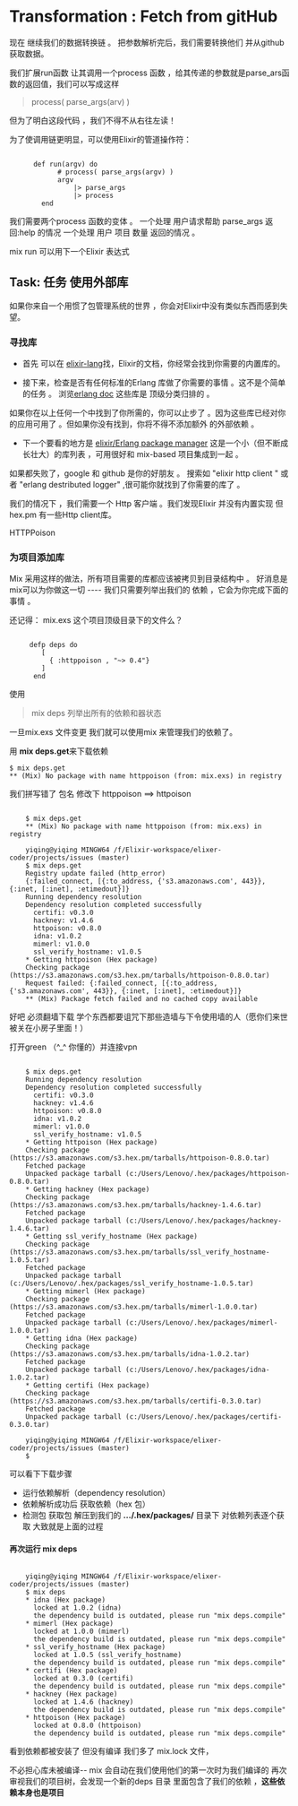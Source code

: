 Transformation : Fetch from gitHub
=================

现在 继续我们的数据转换链 。 把参数解析完后，我们需要转换他们 并从github获取数据。

我们扩展run函数 让其调用一个process 函数 ，给其传递的参数就是parse_ars函数的返回值，我们可以写成这样

>  process( parse_args(arv) )

但为了明白这段代码 ，我们不得不从右往左读！

为了使调用链更明显，可以使用Elixir的管道操作符：

~~~
    
      def run(argv) do
            # process( parse_args(argv) )
            argv
                |> parse_args
                |> process
        end
~~~

我们需要两个process 函数的变体 。
一个处理 用户请求帮助 parse_args 返回:help 的情况
一个处理 用户  项目  数量 返回的情况 。

mix run 可以用下一个Elixir 表达式

##  Task: 任务 使用外部库

如果你来自一个用惯了包管理系统的世界 ，你会对Elixir中没有类似东西而感到失望。

### 寻找库
- 首先 可以在 [elixir-lang](http://elixir-lang.org/docs)找，Elixir的文档，你经常会找到你需要的内置库的。

- 接下来，检查是否有任何标准的Erlang 库做了你需要的事情 。这不是个简单的任务 。
  浏览[erlang doc](http://erlang.org/doc/) 这些库是 顶级分类归排的 。
   
如果你在以上任何一个中找到了你所需的，你可以止步了 。因为这些库已经对你的应用可用了 。但如果你没有找到，你将不得不添加额外
的外部依赖 。

-  下一个要看的地方是 [elixir/Erlang package manager](http://hex.pm) 这是一个小（但不断成长壮大）的库列表 ，可用很好和
mix-based 项目集成到一起 。

如果都失败了，google 和 github 是你的好朋友 。
搜索如 "elixir http client " 或者 "erlang destributed logger" ,很可能你就找到了你需要的库了 。

我们的情况下 ，我们需要一个 Http 客户端 。我们发现Elixir 并没有内置实现 但hex.pm 有一些Http client库。

HTTPPoison 

### 为项目添加库 

Mix 采用这样的做法，所有项目需要的库都应该被拷贝到目录结构中 。  好消息是mix可以为你做这一切 ---- 我们只需要列举出我们的
依赖 ，它会为你完成下面的事情 。

还记得：  mix.exs 这个项目顶级目录下的文件么？
~~~
    
     defp deps do
        [
          { :httppoison , "~> 0.4"}
        ]
      end

~~~
使用 
> mix deps 
列举出所有的依赖和器状态

一旦mix.exs 文件变更 我们就可以使用mix 来管理我们的依赖了。

用 **mix deps.get**来下载依赖
> 
    $ mix deps.get
    ** (Mix) No package with name httppoison (from: mix.exs) in registry
我们拼写错了 包名  修改下 httppoison ==>  httpoison

~~~[shell]

    $ mix deps.get
    ** (Mix) No package with name httppoison (from: mix.exs) in registry
    
    yiqing@yiqing MINGW64 /f/Elixir-workspace/elixer-coder/projects/issues (master)
    $ mix deps.get
    Registry update failed (http_error)
    {:failed_connect, [{:to_address, {'s3.amazonaws.com', 443}}, {:inet, [:inet], :etimedout}]}
    Running dependency resolution
    Dependency resolution completed successfully
      certifi: v0.3.0
      hackney: v1.4.6
      httpoison: v0.8.0
      idna: v1.0.2
      mimerl: v1.0.0
      ssl_verify_hostname: v1.0.5
    * Getting httpoison (Hex package)
    Checking package (https://s3.amazonaws.com/s3.hex.pm/tarballs/httpoison-0.8.0.tar)
    Request failed: {:failed_connect, [{:to_address, {'s3.amazonaws.com', 443}}, {:inet, [:inet], :etimedout}]}
    ** (Mix) Package fetch failed and no cached copy available

~~~
好吧 必须翻墙下载 学个东西都要诅咒下那些造墙与下令使用墙的人（愿你们来世被关在小房子里面！）

打开green （^_^   你懂的）并连接vpn

~~~[shell] 

    $ mix deps.get
    Running dependency resolution
    Dependency resolution completed successfully
      certifi: v0.3.0
      hackney: v1.4.6
      httpoison: v0.8.0
      idna: v1.0.2
      mimerl: v1.0.0
      ssl_verify_hostname: v1.0.5
    * Getting httpoison (Hex package)
    Checking package (https://s3.amazonaws.com/s3.hex.pm/tarballs/httpoison-0.8.0.tar)
    Fetched package
    Unpacked package tarball (c:/Users/Lenovo/.hex/packages/httpoison-0.8.0.tar)
    * Getting hackney (Hex package)
    Checking package (https://s3.amazonaws.com/s3.hex.pm/tarballs/hackney-1.4.6.tar)
    Fetched package
    Unpacked package tarball (c:/Users/Lenovo/.hex/packages/hackney-1.4.6.tar)
    * Getting ssl_verify_hostname (Hex package)
    Checking package (https://s3.amazonaws.com/s3.hex.pm/tarballs/ssl_verify_hostname-1.0.5.tar)
    Fetched package
    Unpacked package tarball (c:/Users/Lenovo/.hex/packages/ssl_verify_hostname-1.0.5.tar)
    * Getting mimerl (Hex package)
    Checking package (https://s3.amazonaws.com/s3.hex.pm/tarballs/mimerl-1.0.0.tar)
    Fetched package
    Unpacked package tarball (c:/Users/Lenovo/.hex/packages/mimerl-1.0.0.tar)
    * Getting idna (Hex package)
    Checking package (https://s3.amazonaws.com/s3.hex.pm/tarballs/idna-1.0.2.tar)
    Fetched package
    Unpacked package tarball (c:/Users/Lenovo/.hex/packages/idna-1.0.2.tar)
    * Getting certifi (Hex package)
    Checking package (https://s3.amazonaws.com/s3.hex.pm/tarballs/certifi-0.3.0.tar)
    Fetched package
    Unpacked package tarball (c:/Users/Lenovo/.hex/packages/certifi-0.3.0.tar)
    
    yiqing@yiqing MINGW64 /f/Elixir-workspace/elixer-coder/projects/issues (master)
    $
~~~
可以看下下载步骤
- 运行依赖解析（dependency resolution）
- 依赖解析成功后  获取依赖（hex 包）
- 检测包 获取包 解压到我们的 **.../.hex/packages/** 目录下
    对依赖列表逐个获取
大致就是上面的过程    
#### 再次运行 mix deps
~~~

    yiqing@yiqing MINGW64 /f/Elixir-workspace/elixer-coder/projects/issues (master)
    $ mix deps
    * idna (Hex package)
      locked at 1.0.2 (idna)
      the dependency build is outdated, please run "mix deps.compile"
    * mimerl (Hex package)
      locked at 1.0.0 (mimerl)
      the dependency build is outdated, please run "mix deps.compile"
    * ssl_verify_hostname (Hex package)
      locked at 1.0.5 (ssl_verify_hostname)
      the dependency build is outdated, please run "mix deps.compile"
    * certifi (Hex package)
      locked at 0.3.0 (certifi)
      the dependency build is outdated, please run "mix deps.compile"
    * hackney (Hex package)
      locked at 1.4.6 (hackney)
      the dependency build is outdated, please run "mix deps.compile"
    * httpoison (Hex package)
      locked at 0.8.0 (httpoison)
      the dependency build is outdated, please run "mix deps.compile"

~~~
看到依赖都被安装了 但没有编译
我们多了 mix.lock 文件，

不必担心库未被编译-- mix 会自动在我们使用他们的第一次时为我们编译的
再次审视我们的项目树，会发现一个新的deps 目录 里面包含了我们的依赖 ，**这些依赖本身也是项目**


